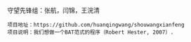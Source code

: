 守望先锋组：张航，闫锦，王浣清
	
	项目地址：https://github.com/huanqingwang/shouwangxianfeng
	项目说明：我们想做一个BAT范式的程序（Robert Hester, 2007）.
